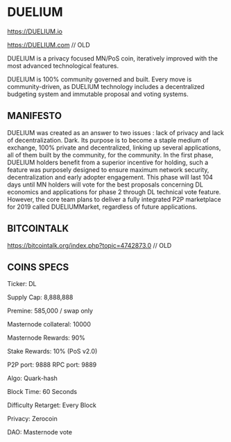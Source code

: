 # DUELIUM
https://DUELIUM.io

https://DUELIUM.com // OLD

DUELIUM is a privacy focused MN/PoS coin, iteratively improved with the most advanced technological features.

DUELIUM is 100% community governed and built. Every move is community-driven, as DUELIUM technology includes a decentralized budgeting system and immutable proposal and voting systems.

## MANIFESTO ##

DUELIUM was created as an answer to two issues : lack of privacy and lack of decentralization. Dark. Its purpose is to become a staple medium of exchange, 100% private and decentralized, linking up several applications, all of them built by the community, for the community.
In the first phase, DUELIUM holders benefit from a superior incentive for holding, such a feature was purposely designed to ensure maximum network security, decentralization and early adopter engagement. This phase will last 104 days until MN holders will vote for the best proposals concerning DL economics and applications for phase 2 through DL technical vote feature.
However, the core team plans to deliver a fully integrated P2P marketplace for 2019 called DUELIUMMarket, regardless of future applications.

## BITCOINTALK ##

https://bitcointalk.org/index.php?topic=4742873.0  // OLD

## COINS SPECS ##

Ticker: DL

Supply Cap: 8,888,888 

Premine: 585,000 / swap only

Masternode collateral: 10000

Masternode Rewards: 90%

Stake Rewards: 10% (PoS v2.0)

P2P port: 9888 RPC port: 9889

Algo: Quark-hash

Block Time: 60 Seconds

Difficulty Retarget: Every Block

Privacy: Zerocoin

DAO: Masternode vote
